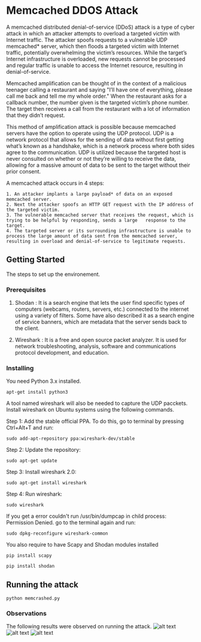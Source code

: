 # Memcached DDOS Attack

A memcached distributed denial-of-service (DDoS) attack is a type of cyber attack in which an attacker attempts to overload a targeted victim with Internet traffic. The attacker spoofs requests to a vulnerable UDP memcached* server, which then floods a targeted victim with Internet traffic, potentially overwhelming the victim’s resources. While the target’s Internet infrastructure is overloaded, new requests cannot be processed and regular traffic is unable to access the Internet resource, resulting in denial-of-service.

Memcached amplification can be thought of in the context of a malicious teenager calling a restaurant and saying "I’ll have one of everything, please call me back and tell me my whole order." When the restaurant asks for a callback number, the number given is the targeted victim’s phone number. The target then receives a call from the restaurant with a lot of information that they didn’t request.

This method of amplification attack is possible because memcached servers have the option to operate using the UDP protocol. UDP is a network protocol that allows for the sending of data without first getting what’s known as a handshake, which is a network process where both sides agree to the communication. UDP is utilized because the targeted host is never consulted on whether or not they’re willing to receive the data, allowing for a massive amount of data to be sent to the target without their prior consent.

A memcached attack occurs in 4 steps:

    1. An attacker implants a large payload* of data on an exposed memcached server.
    2. Next the attacker spoofs an HTTP GET request with the IP address of the targeted victim.
    3. The vulnerable memcached server that receives the request, which is trying to be helpful by responding, sends a large   response to the target.
    4. The targeted server or its surrounding infrastructure is unable to process the large amount of data sent from the memcached server, resulting in overload and denial-of-service to legitimate requests.


## Getting Started

The steps to set up the environement. 

### Prerequisites

1. Shodan : It is a search engine that lets the user find specific types of computers (webcams, routers, servers, etc.) connected to the internet using a variety of filters. Some have also described it as a search engine of service banners, which are metadata that the server sends back to the client. 

2. Wireshark : It is a free and open source packet analyzer. It is used for network troubleshooting, analysis, software and communications protocol development, and education.

### Installing

You need Python 3.x installed.
```
apt-get install python3
```
A tool named wireshark will also be needed to capture the UDP pacckets.
Install wireshark on Ubuntu systems using the following commands.

Step 1: Add the stable official PPA. To do this, go to terminal by pressing Ctrl+Alt+T and run:

```
sudo add-apt-repository ppa:wireshark-dev/stable
```

Step 2: Update the repository:

```
sudo apt-get update
```

Step 3: Install wireshark 2.0:

```
sudo apt-get install wireshark
```

Step 4: Run wireshark:

```
sudo wireshark
```

If you get a error couldn't run /usr/bin/dumpcap in child process: Permission Denied. go to the terminal again and run:

```
sudo dpkg-reconfigure wireshark-common
```
You also require to have Scapy and Shodan modules installed

```
pip install scapy
```

```
pip install shodan
```

## Running the attack

```
python memcrashed.py
```

### Observations

The following results were observed on running the attack.
![alt text](/home/kanu/Downloads/stis/1.png)
![alt text](/home/kanu/Downloads/stis/2.png)
![alt text](/home/kanu/Downloads/stis/wireshark.png)
